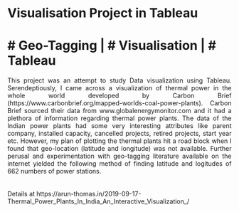 # Visualisation Project in Tableau

# # Geo-Tagging | # Visualisation | # Tableau

<div align="justify">
This project was an attempt to study Data visualization using Tableau. Serendeptiously, I came across a visualization of thermal power in the whole world developed by Carbon Brief (https://www.carbonbrief.org/mapped-worlds-coal-power-plants). Carbon Brief sourced their data from www.globalenergymonitor.com and it had a plethora of information regarding thermal power plants. The data of the Indian power plants had some very interesting attributes like parent company, installed capacity, cancelled projects, retired projects, start year etc. However, my plan of plotting the thermal plants hit a road block when I found that geo-location (latitude and longitude) was not available.
Further perusal and experimentation with geo-tagging literature available on the internet yielded the following method of finding latitude and logitudes of 662 numbers of power stations.
</div>
<br></br>
Details at https://arun-thomas.in/2019-09-17-Thermal_Power_Plants_In_India_An_Interactive_Visualization_/
